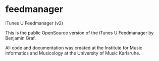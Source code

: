 # feedmanager
iTunes U Feedmanager (v2)

This is the public OpenSource version of the iTunes U Feedmanager by Benjamin Graf.

All code and documentation was created at the Institute for Music Informatics and Musicology at the University of Music Karlsruhe.
